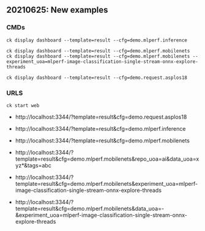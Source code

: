 ﻿## 20210625: New examples

### CMDs

```
ck display dashboard --template=result --cfg=demo.mlperf.inference

ck display dashboard --template=result --cfg=demo.mlperf.mobilenets
ck display dashboard --template=result --cfg=demo.mlperf.mobilenets --experiment_uoa=mlperf-image-classification-single-stream-onnx-explore-threads

ck display dashboard --template=result --cfg=demo.request.asplos18
```

### URLS

```
ck start web
```

* http://localhost:3344/?template=result&cfg=demo.request.asplos18

* http://localhost:3344/?template=result&cfg=demo.mlperf.inference

* http://localhost:3344/?template=result&cfg=demo.mlperf.mobilenets
* http://localhost:3344/?template=result&cfg=demo.mlperf.mobilenets&repo_uoa=ai&data_uoa=xyz*&tags=abc

* http://localhost:3344/?template=result&cfg=demo.mlperf.mobilenets&experiment_uoa=mlperf-image-classification-single-stream-onnx-explore-threads
* http://localhost:3344/?template=result&cfg=demo.mlperf.mobilenets&data_uoa=-&experiment_uoa=mlperf-image-classification-single-stream-onnx-explore-threads
